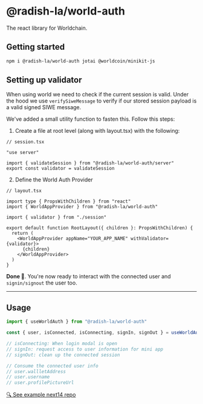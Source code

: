 # @radish-la/world-auth

The react library for Worldchain.

## Getting started

```sh
npm i @radish-la/world-auth jotai @worldcoin/minikit-js
```

## Setting up validator

When using world we need to check if the current session is valid.
Under the hood we use `verifySiweMessage` to verify if our stored session payload is a valid signed SIWE message.

We've added a small utility function to fasten this. Follow this steps:

1. Create a file at root level (along with layout.tsx) with the following:

```tsx
// session.tsx

"use server"

import { validateSession } from "@radish-la/world-auth/server"
export const validator = validateSession
```

2. Define the World Auth Provider

```tsx
// layout.tsx

import type { PropsWithChildren } from "react"
import { WorldAppProvider } from "@radish-la/world-auth"

import { validator } from "./session"

export default function RootLayout({ children }: PropsWithChildren) {
  return (
    <WorldAppProvider appName="YOUR_APP_NAME" withValidator={validator}>
      {children}
    </WorldAppProvider>
  )
}
```

**Done 🥳**. You're now ready to interact with the connected user and `signin/signout` the user too.

---

## Usage

```ts
import { useWorldAuth } from "@radish-la/world-auth"

const { user, isConnected, isConnecting, signIn, signOut } = useWorldAuth()

// isConnecting: When login modal is open
// signIn: request access to user information for mini app
// signOut: clean up the connected session

// Consume the connected user info
// user.wallletAddress
// user.username
// user.profilePictureUrl
```

[🔍 See example next14 repo](https://github.com/rabani-to/world/blob/master/packages/template-next-14/app/layout.tsx#L55)
